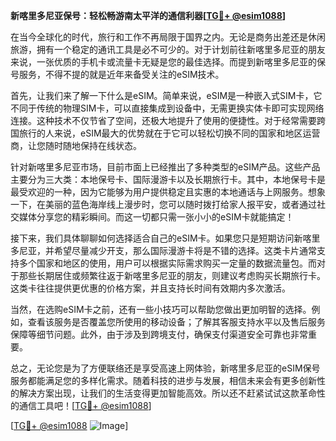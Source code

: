 **新喀里多尼亚保号：轻松畅游南太平洋的通信利器[[TG💪+ @esim1088](https://t.me/s/esim1088)]**

在当今全球化的时代，旅行和工作不再局限于国界之内。无论是商务出差还是休闲旅游，拥有一个稳定的通讯工具是必不可少的。对于计划前往新喀里多尼亚的朋友来说，一张优质的手机卡或流量卡无疑是您的最佳选择。而提到新喀里多尼亚的保号服务，不得不提的就是近年来备受关注的eSIM技术。

首先，让我们来了解一下什么是eSIM。简单来说，eSIM是一种嵌入式SIM卡，它不同于传统的物理SIM卡，可以直接集成到设备中，无需更换实体卡即可实现网络连接。这种技术不仅节省了空间，还极大地提升了使用的便捷性。对于经常需要跨国旅行的人来说，eSIM最大的优势就在于它可以轻松切换不同的国家和地区运营商，让您随时随地保持在线状态。

针对新喀里多尼亚市场，目前市面上已经推出了多种类型的eSIM产品。这些产品主要分为三大类：本地保号卡、国际漫游卡以及长期旅行卡。其中，本地保号卡是最受欢迎的一种，因为它能够为用户提供稳定且实惠的本地通话与上网服务。想象一下，在美丽的蓝色海岸线上漫步时，您可以随时拨打给家人报平安，或者通过社交媒体分享您的精彩瞬间。而这一切都只需一张小小的eSIM卡就能搞定！

接下来，我们具体聊聊如何选择适合自己的eSIM卡。如果您只是短期访问新喀里多尼亚，并希望尽量减少开支，那么国际漫游卡将是不错的选择。这类卡片通常支持多个国家和地区的使用，用户可以根据实际需求购买一定量的数据流量包。而对于那些长期居住或频繁往返于新喀里多尼亚的朋友，则建议考虑购买长期旅行卡。这类卡往往提供更优惠的价格方案，并且支持长时间有效期内多次激活。

当然，在选购eSIM卡之前，还有一些小技巧可以帮助您做出更加明智的选择。例如，查看该服务是否覆盖您所使用的移动设备；了解其客服支持水平以及售后服务保障等细节问题。此外，由于涉及到跨境支付，确保支付渠道安全可靠也非常重要。

总之，无论您是为了方便联络还是享受高速上网体验，新喀里多尼亚的eSIM保号服务都能满足您的多样化需求。随着科技的进步与发展，相信未来会有更多创新性的解决方案出现，让我们的生活变得更加智能高效。所以还不赶紧试试这款革命性的通信工具吧！[[TG💪+ @esim1088](https://t.me/s/esim1088)]

[[TG💪+ @esim1088](https://t.me/s/esim1088) ![Image](https://i.postimg.cc/4NQfJmqS/Snipaste-2025-05-13-00-14-12.png)]